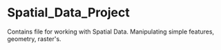 # Spatial_Data_Project
Contains file for working with Spatial Data. Manipulating simple features, geometry, raster's.
